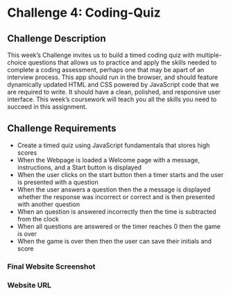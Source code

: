 # Challenge 4: Coding-Quiz

## Challenge Description

This week’s Challenge invites us to build a timed coding quiz with multiple-choice questions that allows us to practice and apply the skills needed to complete a coding assessment, perhaps one that may be apart of an interview process. This app should run in the browser, and should feature dynamically updated HTML and CSS powered by JavaScript code that we are required to write. It should have a clean, polished, and responsive user interface. This week’s coursework will teach you all the skills you need to succeed in this assignment.

## Challenge Requirements

- Create a timed quiz using JavaScript fundamentals that stores high scores
- When the Webpage is loaded a Welcome page with a message, instructions, and a Start button is displayed
- When the user clicks on the start button then a timer starts and the user is presented with a question
- When the user answers a question then the a message is displayed whether the response was incorrect or correct and is then presented with another question
- When an question is answered incorrectly then the time is subtracted from the clock
- When all questions are answered or the timer reaches 0 then the game is over
- When the game is over then then the user can save their initials and score

### Final Website Screenshot

### Website URL
